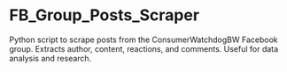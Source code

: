# FB_Group_Posts_Scraper
Python script to scrape posts from the ConsumerWatchdogBW Facebook group. Extracts author, content, reactions, and comments. Useful for data analysis and research.
